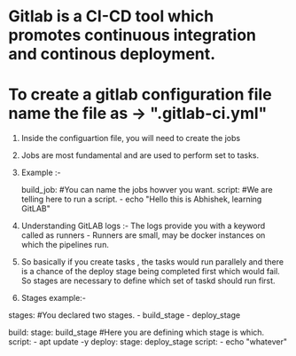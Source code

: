 # Gitlab is a CI-CD tool which promotes continuous integration and continous deployment.

# To create a gitlab configuration file name the file as -> ".gitlab-ci.yml"

1. Inside the configuartion file, you will need to create the jobs

2. Jobs are most fundamental and are used to perform set to tasks. 

3. Example :- 

    build_job:  #You can name the jobs howver you want. 
    script:  #We are telling here to run a script.
        - echo "Hello this is Abhishek, learning GitLAB"

4. Understanding GitLAB logs :- The logs provide you with a keyword called as runners - Runners are small, may be docker instances on which the pipelines run. 


5. So basically if you create tasks , the tasks would run parallely and there is a chance of the deploy stage being completed first which would fail. So stages are necessary to define which set of taskd should run first. 

6. Stages example:- 

stages:  #You declared two stages. 
    - build_stage
    - deploy_stage

build:
    stage: build_stage  #Here you are defining which stage is which. 
    script:
        - apt update -y
deploy:
    stage: deploy_stage
    script:
        - echo "whatever"

